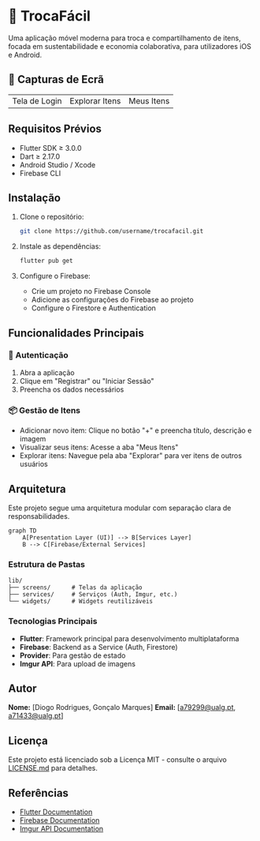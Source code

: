 # 🌟 TrocaFácil

Uma aplicação móvel moderna para troca e compartilhamento de itens, focada em sustentabilidade e economia colaborativa, para utilizadores iOS e Android.

## 📱 Capturas de Ecrã

<table>
  <tr>
    <td>Tela de Login</td>
    <td>Explorar Itens</td>
    <td>Meus Itens</td>
  </tr>
</table>

## Requisitos Prévios

- Flutter SDK ≥ 3.0.0
- Dart ≥ 2.17.0
- Android Studio / Xcode
- Firebase CLI

## Instalação

1. Clone o repositório:
   ```bash
   git clone https://github.com/username/trocafacil.git
   ```

2. Instale as dependências:
   ```bash
   flutter pub get
   ```

3. Configure o Firebase:
   - Crie um projeto no Firebase Console
   - Adicione as configurações do Firebase ao projeto
   - Configure o Firestore e Authentication

## Funcionalidades Principais

### 👤 Autenticação
1. Abra a aplicação
2. Clique em "Registrar" ou "Iniciar Sessão"
3. Preencha os dados necessários

### 📦 Gestão de Itens
- Adicionar novo item: Clique no botão "+" e preencha título, descrição e imagem
- Visualizar seus itens: Acesse a aba "Meus Itens"
- Explorar itens: Navegue pela aba "Explorar" para ver itens de outros usuários

## Arquitetura

Este projeto segue uma arquitetura modular com separação clara de responsabilidades.

```mermaid
graph TD
    A[Presentation Layer (UI)] --> B[Services Layer]
    B --> C[Firebase/External Services]
```

### Estrutura de Pastas
```
lib/
├── screens/      # Telas da aplicação
├── services/     # Serviços (Auth, Imgur, etc.)
└── widgets/      # Widgets reutilizáveis
```

### Tecnologias Principais
- **Flutter**: Framework principal para desenvolvimento multiplataforma
- **Firebase**: Backend as a Service (Auth, Firestore)
- **Provider**: Para gestão de estado
- **Imgur API**: Para upload de imagens

## Autor

**Nome:** [Diogo Rodrigues, Gonçalo Marques]
**Email:** [a79299@ualg.pt, a71433@ualg.pt]

## Licença

Este projeto está licenciado sob a Licença MIT - consulte o arquivo [LICENSE.md](LICENSE.md) para detalhes.

## Referências

- [Flutter Documentation](https://docs.flutter.dev)
- [Firebase Documentation](https://firebase.google.com/docs)
- [Imgur API Documentation](https://api.imgur.com/)